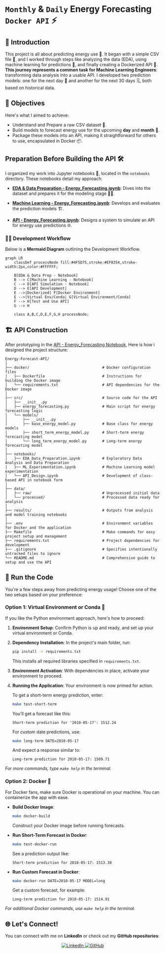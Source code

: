 # `Monthly` & `Daily` Energy Forecasting `Docker API` ⚡

## 📘 Introduction

This project is all about predicting energy use 🔌. It began with a simple CSV file 📁, and I worked through steps like analyzing the data (EDA), using machine learning for predictions 🤖, and finally creating a Dockerized API 🐳. **This journey represents a common task for Machine Learning Engineers**: transforming data analysis into a usable API. I developed two prediction models: one for the next day 📆 and another for the next 30 days 🗓️, both based on historical data.

## 🎯 Objectives

Here's what I aimed to achieve:

- Understand and Prepare a raw CSV dataset 📁.
- Build models to forecast energy use for the upcoming **day** and **month** 🔮.
- Package these models into an API, making it straightforward for others to use, encapsulated in Docker 📦.

## Preparation Before Building the API 🛠️

I organized my work into Jupyter notebooks 📓, located in the `notebooks` directory. These notebooks detail my approach:

- **[EDA & Data Preparation - Energy_Forecasting.ipynb](./notebooks/EDA%20&%20Data%20Preparation%20-%20Energy_Forecasting.ipynb)**: Dives into the dataset and prepares it for the modeling stage 🕵️‍♂️.
  
- **[Machine Learning - Energy_Forecasting.ipynb](./notebooks/Machine%20Learning%20-%20Energy_Forecasting.ipynb)**: Develops and evaluates the prediction models 🏗️.
  
- **[API - Energy_Forecasting.ipynb](./notebooks/API%20-%20Energy_Forecasting.ipynb)**: Designs a system to simulate an API for energy use predictions 🌐.


### 🧜‍♂️ Development Workflow

Below is a **Mermaid Diagram** outlining the Development Workflow.

```mermaid
graph LR
    classDef processNode fill:#4F5D75,stroke:#EF8354,stroke-width:2px,color:#FFFFFF;

    B[EDA & Data Prep - Notebook]
    B --> C[Machine Learning - Notebook]
    C --> D[API Simulation - Notebook]
    D --> E[API Development]
    E -->|Dockerized| F[Docker Environment]
    E -->|Virtual Env/Conda| G[Virtual Environment/Conda]
    F --> H[Test and Use API]
    G --> H

    class A,B,C,D,E,F,G,H processNode;
```
## 🏗️ API Construction

After prototyping in the [API - Energy_Forecasting Notebook](./notebooks/API%20-%20Energy_Forecasting.ipynb), Here is how i designed the project structure:

```
Energy-Forecast-API/
│
├── docker/                                 # Docker configuration files
│   ├── Dockerfile                          # Instructions for building the Docker image
│   └── requirements.txt                    # API dependencies for the Docker image
│
├── src/                                    # Source code for the API
│   ├── __init__.py                         
│   ├── energy_forecasting.py               # Main script for energy forecasting logic
│   └── models/                             
│       ├── __init__.py                     
│       ├── base_energy_model.py            # Base class for energy models
│       ├── short_term_energy_model.py      # Short-term energy forecasting model
│       └── long_term_energy_model.py       # Long-term energy forecasting model
│
├── notebooks/                              
│   ├── EDA_Data_Preparation.ipynb          # Exploratory Data Analysis and Data Preparation
│   ├── ML_Experimentation.ipynb            # Machine Learning model experimentation
│   └── API_Design.ipynb                    # Development of class-based API in notebook form
│
├── data/                                   
│   ├── raw/                                # Unprocessed initial data
│   └── processed/                          # Processed data ready for analysis
│
├── results/                                # Outputs from analysis and model training notebooks
│
├── .env                                    # Environment variables for Docker and the application
├── Makefile                                # Make commands for easy project setup and management
├── requirements.txt                        # Project dependencies for development
├── .gitignore                              # Specifies intentionally untracked files to ignore
└── README.md                               # Comprehensive guide to setup and use the API
```

## 🚀 Run the Code

You're a few steps away from predicting energy usage! Choose one of the two setups based on your preference:

### Option 1: Virtual Environment or Conda 🌿

If you like the Python environment approach, here's how to proceed:

1. **Environment Setup**: Confirm Python is up and ready, and set up your virtual environment or Conda.

2. **Dependency Installation**: In the project's main folder, run:
   ```sh
   pip install -r requirements.txt
   ```
   This installs all required libraries specified in `requirements.txt`.

3. **Environment Activation**: With dependencies in place, activate your environment to proceed.

4. **Running the Application**: Your environment is now primed for action.

   To get a short-term energy prediction, enter:
   ```sh
   make test-short-term
   ```
   You'll get a forecast like this:
   ```
   Short-term prediction for '2010-05-17': 1512.24
   ```

   For custom date predictions, use:
   ```sh
   make long-term DATE=2010-05-17
   ```
   And expect a response similar to:
   ```
   Long-term prediction for 2010-05-17: 1509.71
   ```
_For more commands, type `make help` in the terminal._

### Option 2: Docker 🐳

For Docker fans, make sure Docker is operational on your machine. You can containerize the app with ease.

- **Build Docker Image**:
  ```sh
  make docker-build
  ```
  Construct your Docker image before running forecasts.

- **Run Short-Term Forecast in Docker**:
  ```sh
  make test-docker-run
  ```
  See a prediction output like:
  ```
  Short-term prediction for 2010-05-17: 1513.30
  ```

- **Run Custom Forecast in Docker**:
  ```sh
  make docker-run DATE=2010-05-17 MODEL=long
  ```
  Get a custom forecast, for example:
  ```
  Long-term prediction for 2010-05-17: 1514.91
  ```
_For additional Docker commands, use `make help` in the terminal._

## 🌐 Let's Connect!

You can connect with me on **LinkedIn** or check out my **GitHub repositories**:

<div align="center">
  <a href="https://www.linkedin.com/in/labrijisaad/">
    <img src="https://img.shields.io/badge/LinkedIn-%230077B5.svg?&style=for-the-badge&logo=linkedin&logoColor=white" alt="LinkedIn"/>
  </a>
  <a href="https://github.com/labrijisaad">
    <img src="https://img.shields.io/badge/GitHub-100000?style=for-the-badge&logo=github&logoColor=white" alt="GitHub"/>
  </a>
</div>
